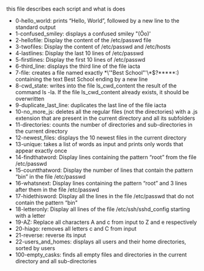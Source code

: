this file describes each script and what is does
- 0-hello_world: prints “Hello, World”, followed by a new line to the standard output
- 1-confused_smiley: displays a confused smiley "(Ôo)'
- 2-hellofile: Display the content of the /etc/passwd file
- 3-twofiles: Display the content of /etc/passwd and /etc/hosts
- 4-lastlines: Display the last 10 lines of /etc/passwd
- 5-firstlines: Display the first 10 lines of /etc/passwd
- 6-third_line:  displays the third line of the file iacta
- 7-file: creates a file named exactly \*\\'"Best School"\'\\*$\?\*\*\*\*\*:) containing the text Best School ending by a new line
- 8-cwd_state:  writes into the file ls_cwd_content the result of the command ls -la. If the file ls_cwd_content already exists, it should be overwritten
- 9-duplicate_last_line: duplicates the last line of the file iacta
- 10-no_more_js:  deletes all the regular files (not the directories) with a .js extension that are present in the current directory and all its subfolders
- 11-directories: counts the number of directories and sub-directories in the current directory
- 12-newest_files: displays the 10 newest files in the current directory
- 13-unique: takes a list of words as input and prints only words that appear exactly once
- 14-findthatword: Display lines containing the pattern “root” from the file /etc/passwd
- 15-countthatword: Display the number of lines that contain the pattern “bin” in the file /etc/passwd
- 16-whatsnext: Display lines containing the pattern “root” and 3 lines after them in the file /etc/passwd
- 17-hidethisword: Display all the lines in the file /etc/passwd that do not contain the pattern “bin"
- 18-letteronly: Display all lines of the file /etc/ssh/sshd_config starting with a letter
- 19-AZ: Replace all characters A and c from input to Z and e respectively
- 20-hiago: removes all letters c and C from input
- 21-reverse:  reverse its input
- 22-users_and_homes: displays all users and their home directories, sorted by users
- 100-empty_casks: finds all empty files and directories in the current directory and all sub-directories
